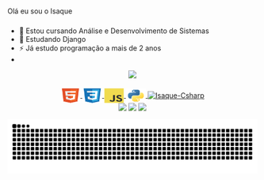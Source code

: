 ###
Olá eu sou o Isaque
###

- 🔭 Estou cursando Análise e Desenvolvimento de Sistemas
- 🌱 Estudando Django
- ⚡ Já estudo programação a mais de 2 anos
- 
<div align="center">
  <a href="https://github.com/isaquedesousa2">
  <img height="180em" src="https://github-readme-stats.vercel.app/api/top-langs/?username=isaquedesousa2&layout=compact&langs_count=7&theme=dark"/>
</div>
<div align="center" style="display: inline_block">
   <br>
   <img align="center" alt="Rafa-HTML" height="30" width="40" src="https://raw.githubusercontent.com/devicons/devicon/master/icons/html5/html5-original.svg">
   <img align="center" alt="Rafa-CSS" height="30" width="40" src="https://raw.githubusercontent.com/devicons/devicon/master/icons/css3/css3-original.svg">
   <img align="center" alt="Rafa-Csharp" height="30" width="40" src="https://raw.githubusercontent.com/devicons/devicon/master/icons/javascript/javascript-original.svg">
   <img align="center" alt="Rafa-Python" height="30" width="40" src="https://raw.githubusercontent.com/devicons/devicon/master/icons/python/python-original.svg">
   <img align="center" alt="Isaque-Csharp" height="30" width="40" src="https://cdn.jsdelivr.net/gh/devicons/devicon/icons/adonisjs/adonisjs-original.svg" />        
</div>
  
<div align="center"> 
 <a href="https://discord.gg/wagxzStdcR" target="_blank"><img src="https://img.shields.io/badge/Discord-7289DA?style=for-the-badge&logo=discord&logoColor=white" target="_blank"></a> 
  <a href = "mailto:contatorafaballerini@gmail.com"><img src="https://img.shields.io/badge/-Gmail-%23333?style=for-the-badge&logo=gmail&logoColor=white" target="_blank"></a>
  <a href="https://www.linkedin.com/in/rafaella-ballerini-45875016a" target="_blank"><img src="https://img.shields.io/badge/-LinkedIn-%230077B5?style=for-the-badge&logo=linkedin&logoColor=white" target="_blank"></a> 
</div>

  ![Snake animation](https://github.com/isaquedesousa2/isaquedesousa2/blob/output/github-contribution-grid-snake.svg)
